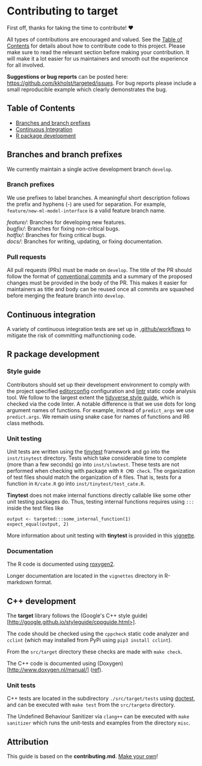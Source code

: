 # Contributing to target

First off, thanks for taking the time to contribute! ❤️

All types of contributions are encouraged and valued. See the
[Table of Contents](#table-of-contents)
for details about how to contribute code to this project. Please make sure to
read the relevant section before making your contribution. It will make it a lot
easier for us maintainers and smooth out the experience for all involved.

**Suggestions or bug reports** can be posted here: https://github.com/kkholst/targeted/issues.
For bug reports please include a small reproducible example which clearly demonstrates the bug.

## Table of Contents

- [Branches and branch prefixes](#branches-and-branch-prefixes)
- [Continuous Integration](#continuous-integration)
- [R package development](#r-package-development)

## Branches and branch prefixes

We currently maintain a single active development branch `develop`.

### Branch prefixes

We use prefixes to label branches. A meaningful short description follows the
prefix and hyphens (-) are used for separation. For example,
`feature/new-ml-model-interface` is a valid feature branch name.

*feature/*: Branches for developing new features.\
*bugfix/*: Branches for fixing non-critical bugs.\
*hotfix/*: Branches for fixing critical bugs.\
*docs/*: Branches for writing, updating, or fixing documentation.

### Pull requests

All pull requests (PRs) must be made on `develop`.
The title of the PR should follow the format of
[conventional commits](https://www.conventionalcommits.org/en/v1.0.0/) and a
summary of the proposed changes must be provided in the body of the PR. This
makes it easier for maintainers as title and body can be reused once all commits
are squashed before merging the feature branch into `develop`.

## Continuous integration

A variety of continuous integration tests are set up in
[.github/workflows](.github/workflows) to mitigate the risk of committing
malfunctioning code.

## R package development

### Style guide

Contributors should set up their development environment to comply with the
project specified [editorconfig](https://editorconfig.org/) configuration and
[lintr](https://lintr.r-lib.org/) static code analysis tool. We follow to the
largest extent the
[tidyverse style guide](https://style.tidyverse.org/index.html), which is
checked via the code linter. A notable difference is that we use dots for long
argument names of functions. For example, instead of `predict_args` we use
`predict.args`. We remain using snake case for names of functions and R6 class
methods.

### Unit testing

Unit tests are written using the
[tinytest](https://cran.r-project.org/web/packages/tinytest/index.html)
framework and go into the `inst/tinytest` directory. Tests which
take considerable time to complete (more than a few seconds) go into
`inst/slowtest`. These tests are not performed when checking with
package with `R CMD check`. The organization of test files should match the
organization of `R` files. That is, tests for a function in `R/cate.R` go into
`inst/tinytest/test_cate.R`.

**Tinytest** does not make internal functions directly callable like some other
unit testing packages do. Thus, testing internal functions requires using `:::`
inside the test files like

```{r}
output <- targeted:::some_internal_function(1)
expect_equal(output, 2)
```

More information about unit testing with **tinytest** is provided in this
[vignette](https://cran.r-project.org/web/packages/tinytest/vignettes/using_tinytest.pdf).

### Documentation

The R code is documented using
[roxygen2](https://cran.r-project.org/web/packages/roxygen2/vignettes/roxygen2.html).

Longer documentation are located in the `vignettes` directory in R-markdown format.


## C++ development

The **target** library follows the (Google's C++ style guide)[http://google.github.io/styleguide/cppguide.html>].

The code should be checked using the ``cppcheck`` static code
analyzer and ``cclint`` (which may installed from PyPi using ``pip3
install cclint``).

From the `src/target` directory these checks are made with `make check`.

The C++ code is documented using (Doxygen)
[http://www.doxygen.nl/manual/] ([ref](http://www.doxygen.nl/manual/commands.html)).

### Unit tests
C++ tests are located in the subdirectory `./src/target/tests`
using [doctest](https://github.com/doctest/doctest), and can be executed with
`make test` from the `src/targeto` directory.

The Undefined Behaviour Sanitizer via ``clang++`` can be executed with `make sanitizer`
which runs the unit-tests and examples from the directory ``misc``.


## Attribution

This guide is based on the **contributing.md**.
[Make your own](https://contributing.md/)!
